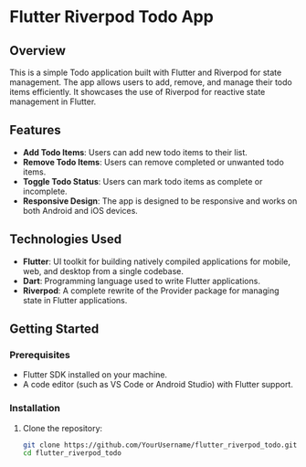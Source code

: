 # Flutter Riverpod Todo App

## Overview

This is a simple Todo application built with Flutter and Riverpod for state management. The app allows users to add, remove, and manage their todo items efficiently. It showcases the use of Riverpod for reactive state management in Flutter.

## Features

- **Add Todo Items**: Users can add new todo items to their list.
- **Remove Todo Items**: Users can remove completed or unwanted todo items.
- **Toggle Todo Status**: Users can mark todo items as complete or incomplete.
- **Responsive Design**: The app is designed to be responsive and works on both Android and iOS devices.

## Technologies Used

- **Flutter**: UI toolkit for building natively compiled applications for mobile, web, and desktop from a single codebase.
- **Dart**: Programming language used to write Flutter applications.
- **Riverpod**: A complete rewrite of the Provider package for managing state in Flutter applications.

## Getting Started

### Prerequisites

- Flutter SDK installed on your machine.
- A code editor (such as VS Code or Android Studio) with Flutter support.

### Installation

1. Clone the repository:

   ```bash
   git clone https://github.com/YourUsername/flutter_riverpod_todo.git
   cd flutter_riverpod_todo
